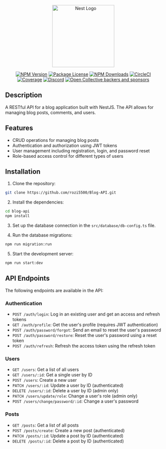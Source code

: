 <p align="center">
  <a href="http://nestjs.com/" target="blank"><img src="https://nestjs.com/img/logo-small.svg" width="200" alt="Nest Logo" /></a>
</p>

<p align="center">
  <a href="https://www.npmjs.com/package/@nestjs/core" target="_blank"><img src="https://img.shields.io/npm/v/@nestjs/core?style=flat-square" alt="NPM Version" /></a>
  <a href="https://www.npmjs.com/package/@nestjs/core" target="_blank"><img src="https://img.shields.io/npm/l/@nestjs/core?style=flat-square" alt="Package License" /></a>
  <a href="https://www.npmjs.com/package/@nestjs/core" target="_blank"><img src="https://img.shields.io/npm/dm/@nestjs/common?style=flat-square" alt="NPM Downloads" /></a>
  <a href="https://circleci.com/gh/nestjs/nest" target="_blank"><img src="https://img.shields.io/circleci/build/github/nestjs/nest/master?style=flat-square" alt="CircleCI" /></a>
  <a href="https://coveralls.io/github/nestjs/nest?branch=master" target="_blank"><img src="https://img.shields.io/coveralls/github/nestjs/nest/master?style=flat-square" alt="Coverage" /></a>
  <a href="https://discord.gg/G7Qnnhy" target="_blank"><img src="https://img.shields.io/discord/308323056592486420?label=discord&logo=discord&style=flat-square" alt="Discord"/></a>
  <a href="https://opencollective.com/nest" target="_blank"><img src="https://img.shields.io/opencollective/all/nest?style=flat-square" alt="Open Collective backers and sponsors" /></a>
</p>

## Description

A RESTful API for a blog application built with NestJS. The API allows for managing blog posts, comments, and users.

## Features

- CRUD operations for managing blog posts
- Authentication and authorization using JWT tokens
- User management including registration, login, and password reset
- Role-based access control for different types of users

## Installation

1. Clone the repository:

```bash
git clone https://github.com/rozi5500/Blog-API.git
```

2. Install the dependencies:

```bash
cd blog-api
npm install
```

3. Set up the database connection in the `src/database/db-config.ts` file.

4. Run the database migrations:

```bash
npm run migration:run
```

5. Start the development server:

```bash
npm run start:dev
```


## API Endpoints

The following endpoints are available in the API:

### Authentication

- `POST /auth/login`: Log in an existing user and get an access and refresh tokens
- `GET /auth/profile`: Get the user's profile (requires JWT authentication)
- `POST /auth/password/forgot`: Send an email to reset the user's password
- `POST /auth/password/restore`: Reset the user's password using a reset token
- `POST /auth/refresh`: Refresh the access token using the refresh token

### Users

- `GET /users`: Get a list of all users
- `GET /users/:id`: Get a single user by ID
- `POST /users`: Create a new user
- `PATCH /users/:id`: Update a user by ID (authenticated)
- `DELETE /users/:id`: Delete a user by ID (admin only)
- `PATCH /users/update/role`: Change a user's role (admin only)
- `POST /users/change/password/:id`: Change a user's password

### Posts

- `GET /posts`: Get a list of all posts
- `POST /posts/create`: Create a new post (authenticated)
- `PATCH /posts/:id`: Update a post by ID (authenticated)
- `DELETE /posts/:id`: Delete a post by ID (authenticated)